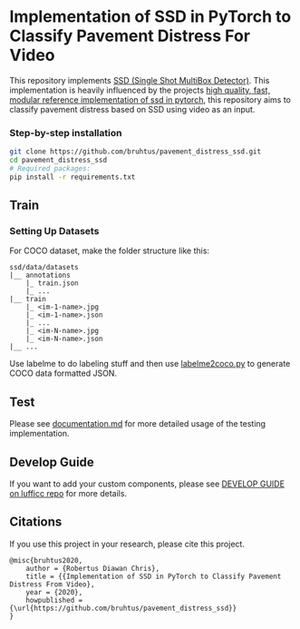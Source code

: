 # Implementation of SSD in PyTorch to Classify Pavement Distress For Video

This repository implements [SSD (Single Shot MultiBox Detector)](https://arxiv.org/abs/1512.02325). This implementation is heavily influenced by the projects [high quality, fast, modular reference implementation of ssd in pytorch](https://github.com/lufficc/SSD), this repository aims to classify pavement distress based on SSD using video as an input.

### Step-by-step installation

```bash
git clone https://github.com/bruhtus/pavement_distress_ssd.git
cd pavement_distress_ssd
# Required packages:
pip install -r requirements.txt
```


## Train

### Setting Up Datasets

For COCO dataset, make the folder structure like this:
```
ssd/data/datasets
|__ annotations
    |_ train.json
    |_ ...
|__ train
    |_ <im-1-name>.jpg
    |_ <im-1-name>.json
    |_ ...
    |_ <im-N-name>.jpg
    |_ <im-N-name>.json
|__ ...
```
Use labelme to do labeling stuff and then use [labelme2coco.py](github.com/Tony607/labelme2coco) to generate COCO data formatted JSON.

## Test
Please see [documentation.md](documentation.md) for more detailed usage of the testing implementation.

## Develop Guide

If you want to add your custom components, please see [DEVELOP GUIDE on lufficc repo](github.com/lufficc/SSD/blob/master/DEVELOP_GUIDE.md) for more details.

## Citations
If you use this project in your research, please cite this project.
```text
@misc{bruhtus2020,
    author = {Robertus Diawan Chris},
    title = {{Implementation of SSD in PyTorch to Classify Pavement Distress From Video},
    year = {2020},
    howpublished = {\url{https://github.com/bruhtus/pavement_distress_ssd}}
}
```
